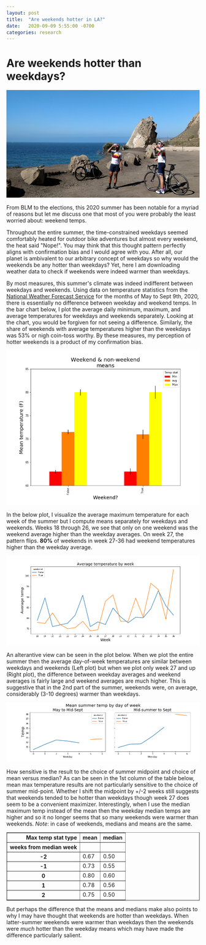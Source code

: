 ```yaml
---
layout: post
title:  "Are weekends hotter in LA?"
date:   2020-09-09 5:55:00 -0700
categories: research
---
```



# Are weekends hotter than weekdays? 

![drinkingcyclists](/images/drinking.png)

From BLM to the elections, this 2020 summer has been notable for a myriad of reasons but let me discuss one that most of you were probably the least worried about: weekend temps. 


Throughout the entire summer, the time-constrained weekdays seemed comfortably heated for outdoor bike adventures but almost every weekend, the heat said "Nope!". You may think that this thought pattern perfectly aligns with confirmation bias and I would agree with you. After all, our planet is ambivalent to our arbitrary concept of weekdays so why would the weekends be any hotter than weekdays? Yet, here I am downloading weather data to check if weekends were indeed warmer than weekdays. 


By most measures, this summer's climate was indeed indifferent between weekdays and weekends. Using data on temperature statistics from the [National Weather Forecast Service](https://w2.weather.gov/climate/xmacis.php?wfo=lox) for the months of May to Sept 9th, 2020, there is essentially no difference between weekday and weekend temps. In the bar chart below, I plot the average daily minimum, maximum, and average temperatures for weekdays and weekends separately. Looking at the chart, you would be forgiven for not seeing a difference. Similarly, the share of weekends with average temperatures higher than the weekdays was 53\% or nigh coin-toss worthy. By these measures, my perception of hotter weekends is a product of my confirmation bias. 

![weatherbarplot](/images/weatherbarplot.png)

In the below plot, I visualize the average maximum temperature for each week of the summer but I compute means separately for weekdays and weekends. Weeks 18 through 26, we see that only on one weekend was the weekend average higher than the weekday averages. On week 27, the pattern flips. **80%** of weekends in week 27-36 had weekend temperatures higher than the weekday average. 

![weeklytempmeans](/images/weeklytempaverages.png)

An alterantive view can be seen in the plot below. When we plot the entire summer then the average day-of-week temperatures are similar between weekdays and weekends (Left plot) but when we plot only week 27 and up (Right plot), the difference between weekday averages and weekend averages is fairly large and weekend averages are much higher. This is suggestive that in the 2nd part of the summer, weekends were, on average, considerably (3-10 degrees) warmer than weekdays. 

![weekdaytempmeans](/images/weekdaytempmeans.png)

How sensitive is the result to the choice of summer midpoint and choice of mean versus median? As can be seen in the 1st column of the table below, mean max temperature results are not particularly sensitive to the choice of summer mid-point. Whether I shift the midpoint by +/-2 weeks still suggests that weekends tended to be hotter than weekdays though week 27 does seem to be a convenient maximizer. Interestingly, when I use the median maximum temp instead of the mean then the weekday median temps are higher and so it no longer seems that so many weekends were warmer than weekends. *Note*: in case of weekends, medians and means are the same. 

<table border="1" class="dataframe">
  <thead>
    <tr style="text-align: right;">
      <th>Max temp stat type</th>
      <th>mean</th>
      <th>median</th>
    </tr>
    <tr>
      <th>weeks from median week</th>
      <th></th>
      <th></th>
    </tr>
  </thead>
  <tbody>
    <tr>
      <th>-2</th>
      <td>0.67</td>
      <td>0.50</td>
    </tr>
    <tr>
      <th>-1</th>
      <td>0.73</td>
      <td>0.55</td>
    </tr>
    <tr>
      <th>0</th>
      <td>0.80</td>
      <td>0.60</td>
    </tr>
    <tr>
      <th>1</th>
      <td>0.78</td>
      <td>0.56</td>
    </tr>
    <tr>
      <th>2</th>
      <td>0.75</td>
      <td>0.50</td>
    </tr>
  </tbody>
</table>

But perhaps the difference that the means and medians make also points to why I may have thought that weekends are hotter than weekdays. When latter-summer weekends were warmer than weekdays then the weekends were *much* hotter than the weekday means which may have made the difference particularly salient. 

